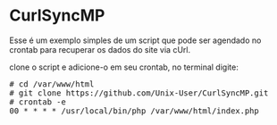 # CurlSyncMP
Esse é um exemplo simples de um script que pode ser agendado no crontab para recuperar os dados do site via cUrl.

clone o script e adicione-o em seu crontab, no terminal digite:
<pre>
# cd /var/www/html
# git clone https://github.com/Unix-User/CurlSyncMP.git
# crontab -e
00 * * * * /usr/local/bin/php /var/www/html/index.php
</pre>
